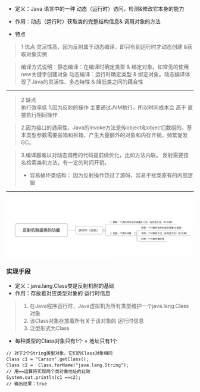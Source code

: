 * 定义：Java 语言中的一种 动态（运行时）访问，检测&修改它本身的能力
* 作用：动态（运行时）获取类的完整结构信息& 调用对象的方法


* 特点
> 1 优点
  灵活性高，因为反射属于动态编译，即只有到运行时才动态创建 &获取对象实例

>编译方式说明：静态编译：在编译时确定类型 & 绑定对象。如常见的使用new关键字创建对象
动态编译：运行时确定类型 & 绑定对象。动态编译体现了Java的灵活性、多态特性 & 降低类之间的藕合性

-------
> 2 缺点  
执行效率低
1.因为反射的操作 主要通过JVM执行，所以时间成本会 高于 直接执行相同操作 

>2.因为接口的通用性，Java的invoke方法是传object和object[]数组的。基本类型参数需要装箱和拆箱，产生大量额外的对象和内存开销，频繁促发GC。

>3.编译器难以对动态调用的代码提前做优化，比如方法内联。
反射需要按名检索类和方法，有一定的时间开销。
> * 容易破坏类结构： 因为反射操作饶过了源码，容易干扰类原有的内部逻辑

---------
![Image text](https://github.com/flowerflowerflower/javalearn/blob/master/image/1560349418.jpg?raw=true)



###  实现手段
* 定义：java.lang.Class类是反射机制的基础
* 作用：存放着对应类型对象的 运行时信息

>1. 在Java程序运行时，Java虚拟机为所有类型维护一个java.lang.Class对象 
>2. 该Class对象存放着所有关于该对象的 运行时信息
>3. 泛型形式为Class<T>

* 每种类型的Class对象只有1个 = 地址只有1个
```
// 对于2个String类型对象，它们的Class对象相同
Class c1 = "Carson".getClass();
Class c2 =  Class.forName("java.lang.String");
// 用==运算符实现两个类对象地址的比较
System.out.println(c1 ==c2);
// 输出结果：true
```



